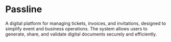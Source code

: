 # Passline
A digital platform for managing tickets, invoices, and invitations, designed to simplify event and business operations. The system allows users to generate, share, and validate digital documents securely and efficiently.

